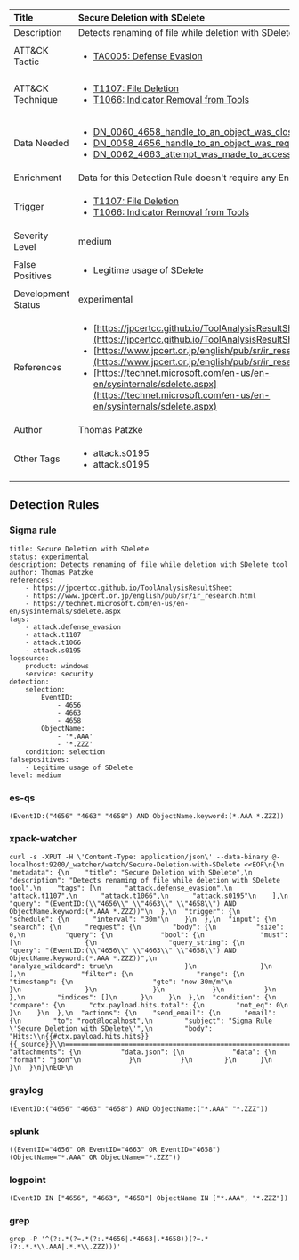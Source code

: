 | Title                | Secure Deletion with SDelete                                                                                                                                                 |
|:---------------------|:------------------------------------------------------------------------------------------------------------------------------------------------------------|
| Description          | Detects renaming of file while deletion with SDelete tool                                                                                                                                           |
| ATT&amp;CK Tactic    |  <ul><li>[TA0005: Defense Evasion](https://attack.mitre.org/tactics/TA0005)</li></ul>  |
| ATT&amp;CK Technique | <ul><li>[T1107: File Deletion](https://attack.mitre.org/techniques/T1107)</li><li>[T1066: Indicator Removal from Tools](https://attack.mitre.org/techniques/T1066)</li></ul>  |
| Data Needed          | <ul><li>[DN_0060_4658_handle_to_an_object_was_closed](../Data_Needed/DN_0060_4658_handle_to_an_object_was_closed.md)</li><li>[DN_0058_4656_handle_to_an_object_was_requested](../Data_Needed/DN_0058_4656_handle_to_an_object_was_requested.md)</li><li>[DN_0062_4663_attempt_was_made_to_access_an_object](../Data_Needed/DN_0062_4663_attempt_was_made_to_access_an_object.md)</li></ul>  |
| Enrichment           |  Data for this Detection Rule doesn't require any Enrichments.  |
| Trigger              | <ul><li>[T1107: File Deletion](../Triggers/T1107.md)</li><li>[T1066: Indicator Removal from Tools](../Triggers/T1066.md)</li></ul>  |
| Severity Level       | medium |
| False Positives      | <ul><li>Legitime usage of SDelete</li></ul>  |
| Development Status   | experimental |
| References           | <ul><li>[https://jpcertcc.github.io/ToolAnalysisResultSheet](https://jpcertcc.github.io/ToolAnalysisResultSheet)</li><li>[https://www.jpcert.or.jp/english/pub/sr/ir_research.html](https://www.jpcert.or.jp/english/pub/sr/ir_research.html)</li><li>[https://technet.microsoft.com/en-us/en-en/sysinternals/sdelete.aspx](https://technet.microsoft.com/en-us/en-en/sysinternals/sdelete.aspx)</li></ul>  |
| Author               | Thomas Patzke |
| Other Tags           | <ul><li>attack.s0195</li><li>attack.s0195</li></ul> | 

## Detection Rules

### Sigma rule

```
title: Secure Deletion with SDelete
status: experimental
description: Detects renaming of file while deletion with SDelete tool
author: Thomas Patzke
references:
    - https://jpcertcc.github.io/ToolAnalysisResultSheet
    - https://www.jpcert.or.jp/english/pub/sr/ir_research.html
    - https://technet.microsoft.com/en-us/en-en/sysinternals/sdelete.aspx
tags:
    - attack.defense_evasion
    - attack.t1107
    - attack.t1066
    - attack.s0195
logsource:
    product: windows
    service: security
detection:
    selection:
        EventID:
            - 4656
            - 4663
            - 4658
        ObjectName:
            - '*.AAA'
            - '*.ZZZ'
    condition: selection
falsepositives:
    - Legitime usage of SDelete
level: medium

```





### es-qs
    
```
(EventID:("4656" "4663" "4658") AND ObjectName.keyword:(*.AAA *.ZZZ))
```


### xpack-watcher
    
```
curl -s -XPUT -H \'Content-Type: application/json\' --data-binary @- localhost:9200/_watcher/watch/Secure-Deletion-with-SDelete <<EOF\n{\n  "metadata": {\n    "title": "Secure Deletion with SDelete",\n    "description": "Detects renaming of file while deletion with SDelete tool",\n    "tags": [\n      "attack.defense_evasion",\n      "attack.t1107",\n      "attack.t1066",\n      "attack.s0195"\n    ],\n    "query": "(EventID:(\\"4656\\" \\"4663\\" \\"4658\\") AND ObjectName.keyword:(*.AAA *.ZZZ))"\n  },\n  "trigger": {\n    "schedule": {\n      "interval": "30m"\n    }\n  },\n  "input": {\n    "search": {\n      "request": {\n        "body": {\n          "size": 0,\n          "query": {\n            "bool": {\n              "must": [\n                {\n                  "query_string": {\n                    "query": "(EventID:(\\"4656\\" \\"4663\\" \\"4658\\") AND ObjectName.keyword:(*.AAA *.ZZZ))",\n                    "analyze_wildcard": true\n                  }\n                }\n              ],\n              "filter": {\n                "range": {\n                  "timestamp": {\n                    "gte": "now-30m/m"\n                  }\n                }\n              }\n            }\n          }\n        },\n        "indices": []\n      }\n    }\n  },\n  "condition": {\n    "compare": {\n      "ctx.payload.hits.total": {\n        "not_eq": 0\n      }\n    }\n  },\n  "actions": {\n    "send_email": {\n      "email": {\n        "to": "root@localhost",\n        "subject": "Sigma Rule \'Secure Deletion with SDelete\'",\n        "body": "Hits:\\n{{#ctx.payload.hits.hits}}{{_source}}\\n================================================================================\\n{{/ctx.payload.hits.hits}}",\n        "attachments": {\n          "data.json": {\n            "data": {\n              "format": "json"\n            }\n          }\n        }\n      }\n    }\n  }\n}\nEOF\n
```


### graylog
    
```
(EventID:("4656" "4663" "4658") AND ObjectName:("*.AAA" "*.ZZZ"))
```


### splunk
    
```
((EventID="4656" OR EventID="4663" OR EventID="4658") (ObjectName="*.AAA" OR ObjectName="*.ZZZ"))
```


### logpoint
    
```
(EventID IN ["4656", "4663", "4658"] ObjectName IN ["*.AAA", "*.ZZZ"])
```


### grep
    
```
grep -P '^(?:.*(?=.*(?:.*4656|.*4663|.*4658))(?=.*(?:.*.*\\.AAA|.*.*\\.ZZZ)))'
```



